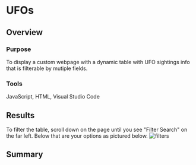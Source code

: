 # UFOs

## Overview
### Purpose
To display a custom webpage with a dynamic table with UFO sightings info that is filterable by mutiple fields.

### Tools
JavaScript, HTML, Visual Studio Code

## Results
To filter the table, scroll down on the page until you see "Filter Search" on the far left. Below that are your options as pictured below.
![filters](https://user-images.githubusercontent.com/30487641/136997551-df4d8eba-95a6-4844-b713-96c8c0ff02d8.PNG)


## Summary
